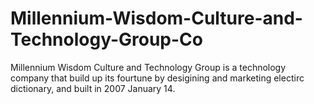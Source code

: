 # Millennium-Wisdom-Culture-and-Technology-Group-Co
Millennium Wisdom Culture and Technology Group is a technology company that build up its fourtune by desigining and marketing electirc dictionary, and built in 2007 January 14.
